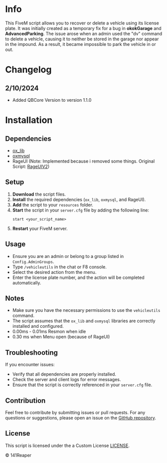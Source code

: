 # Info

This FiveM script allows you to recover or delete a vehicle using its license plate. It was initially created as a temporary fix for a bug in **okokGarage** and **AdvancedParking**. The issue arose when an admin used the "dv" command to delete a vehicle, causing it to neither be stored in the garage nor appear in the impound. As a result, it became impossible to park the vehicle in or out.


# Changelog

## 2/10/2024
- Added QBCore Version to version 1.1.0

# Installation

## Dependencies

- [ox_lib](https://github.com/overextended/ox_lib)
- [oxmysql](https://github.com/overextended/oxmysql)
- RageUI (Note: Implemented because i removed some things. Original Script: [RageUIV2](https://github.com/Shazuub/RageUIV2/tree/main))

## Setup

1. **Download** the script files.
2. **Install** the required dependencies (`ox_lib`, `oxmysql`, and RageUI).
3. **Add** the script to your `resources` folder.
4. **Start** the script in your `server.cfg` file by adding the following line:
   ```plaintext
   start <your_script_name>
   ```
5. **Restart** your FiveM server.

## Usage


- Ensure you are an admin or belong to a group listed in `Config.AdminGroups`.
- Type `/vehicleutils` in the chat or F8 console.
- Select the desired action from the menu.
- Enter the license plate number, and the action will be completed automatically.


## Notes

- Make sure you have the necessary permissions to use the `vehicleutils` command.
- The script assumes that the `ox_lib` and `oxmysql` libraries are correctly installed and configured.
- 0.00ms - 0.01ms Resmon when idle
- 0.30 ms when Menu open (because of RageUI)

## Troubleshooting

If you encounter issues:
- Verify that all dependencies are properly installed.
- Check the server and client logs for error messages.
- Ensure that the script is correctly referenced in your `server.cfg` file.

## Contribution

Feel free to contribute by submitting issues or pull requests. For any questions or suggestions, please open an issue on the [GitHub repository](https://github.com/your-repo-link).

## License

This script is licensed under the a Custom License [LICENSE](LICENSE).

© 141Reaper
